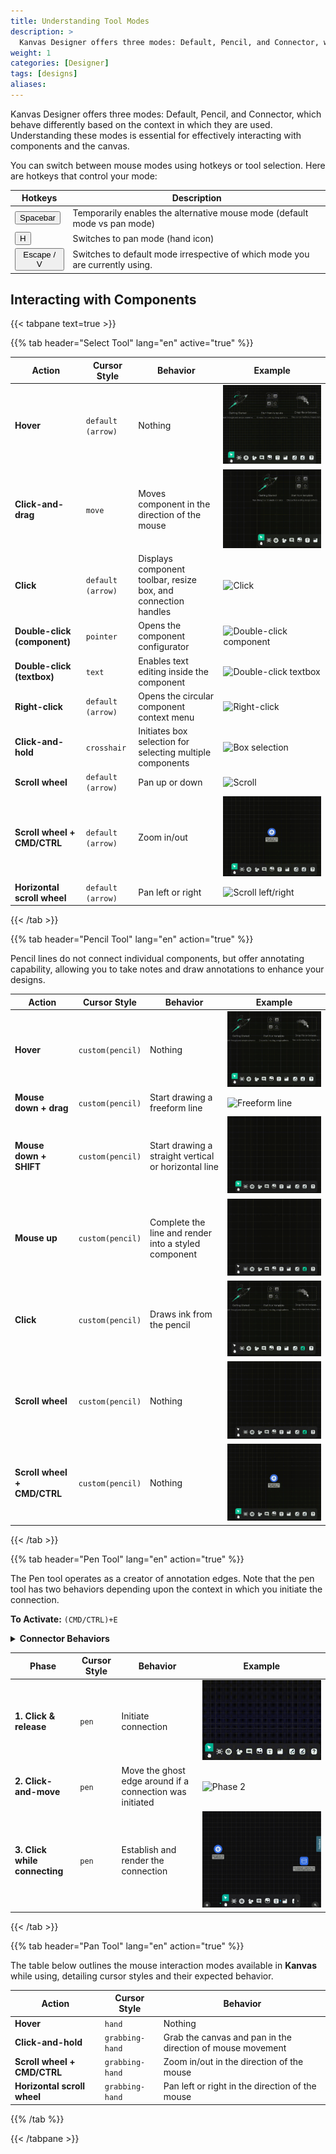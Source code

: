 ```yaml
---
title: Understanding Tool Modes
description: >
  Kanvas Designer offers three modes: Default, Pencil, and Connector, which behave differently based on the context in which they are used. Learn how to interact with components and the canvas in each mode.
weight: 1
categories: [Designer]
tags: [designs]
aliases:
---
```


<!-- set of custom keyboard button classes -->
<link rel="stylesheet" href="https://unpkg.com/keyboard-css@1.2.4/dist/css/main.min.css" />
Kanvas Designer offers three modes: Default, Pencil, and Connector, which behave differently based on the context in which they are used. Understanding these modes is essential for effectively interacting with components and the canvas.

You can switch between mouse modes using hotkeys or tool selection. Here are hotkeys that control your mode:

| Hotkeys                                                          | Description                                                                 |
|------------------------------------------------------------------|-----------------------------------------------------------------------------|
| <button class="kbc-button kbc-button-xs">Spacebar</button>       | Temporarily enables the alternative mouse mode (default mode vs pan mode)  |
| <button class="kbc-button kbc-button-xs">H</button>              | Switches to pan mode (hand icon)                                           |
| <button class="kbc-button kbc-button-xs">Escape / V</button>     | Switches to default mode irrespective of which mode you are currently using.|

## Interacting with Components

{{< tabpane text=true >}}

{{% tab header="Select Tool" lang="en" active="true" %}}

| Action                         | Cursor Style        | Behavior                                                                     | Example                                                                 |
|--------------------------------|---------------------|------------------------------------------------------------------------------|-------------------------------------------------------------------------|
| **Hover**                      | `default (arrow)`   | Nothing                                                                      | ![Click](./default.gif)                                                |
| **Click-and-drag**             | `move`              | Moves component in the direction of the mouse                                | ![Click and drag](./click_and_drag.gif)                                |
| **Click**                      | `default (arrow)`   | Displays component toolbar, resize box, and connection handles               | ![Click](./click.png)                                                  |
| **Double-click (component)**   | `pointer`           | Opens the component configurator                                             | ![Double-click component](./double_click.png)                          |
| **Double-click (textbox)**     | `text`              | Enables text editing inside the component                                    | ![Double-click textbox](./text-box-double-click.gif)                   |
| **Right-click**                | `default (arrow)`   | Opens the circular component context menu                                    | ![Right-click](./right_click.png)                                      |
| **Click-and-hold**             | `crosshair`         | Initiates box selection for selecting multiple components                    | ![Box selection](./select.gif)                                         |
| **Scroll wheel**               | `default (arrow)`   | Pan up or down                                                               | ![Scroll](./scroll_up_down.gif)                                        |
| **Scroll wheel + CMD/CTRL**    | `default (arrow)`   | Zoom in/out                                                                  | ![Zoom](./zoom_in_out.gif)                                             |
| **Horizontal scroll wheel**    | `default (arrow)`   | Pan left or right                                                            | ![Scroll left/right](./scroll_left_right.gif)                          |

{{< /tab >}}

{{% tab header="Pencil Tool" lang="en" action="true" %}}

Pencil lines do not connect individual components, but offer annotating capability, allowing you to take notes and draw annotations to enhance your designs.

| Action                      | Cursor Style        | Behavior                                              | Example                                                        |
|-----------------------------|---------------------|--------------------------------------------------------|----------------------------------------------------------------|
| **Hover**                   | `custom(pencil)`    | Nothing                                                | ![Pencil hover](./pencil_hover.gif)                            |
| **Mouse down + drag**       | `custom(pencil)`    | Start drawing a freeform line                          | ![Freeform line](./pencil.gif)                                 |
| **Mouse down + SHIFT**      | `custom(pencil)`    | Start drawing a straight vertical or horizontal line   | ![Straight line](./mouse_down_plus_shift.gif)                  |
| **Mouse up**                | `custom(pencil)`    | Complete the line and render into a styled component   | ![Mouse up](./mouse_up.gif)                                    |
| **Click**                   | `custom(pencil)`    | Draws ink from the pencil                              | ![Ink](./pencil_ink.gif)                                       |
| **Scroll wheel**            | `custom(pencil)`    | Nothing                                                | ![Mouse down](./mouse_down.gif)                                |
| **Scroll wheel + CMD/CTRL** | `custom(pencil)`    | Nothing                                                | ![Zoom](./zoom_in_out.gif)                                     |

<!-- *Developer notes:*
1. *In the future, the canvas moves with the pen/pencil as they near the edge of the viewport.*
2. *In the future, the scroll wheel will behave as it normally does in default mode.* -->

{{< /tab >}}

{{% tab header="Pen Tool" lang="en" action="true" %}}

The Pen tool operates as a creator of annotation edges. Note that the pen tool has two behaviors depending upon the context in which you initiate the connection.

**To Activate:** `(CMD/CTRL)+E`

<details>
<summary><strong>Connector Behaviors</strong></summary>

- **Component-connect Behavior**: When you click an empty spot on the canvas, and drag to another empty spot on the canvas, you get a joint (aka a terminal node) from which you can create new connections as well as new edge relationships.  
- **Canvas-connect Behavior**: When you click an empty spot on the canvas, and drag to an existing component, you get an annotation edge relationship.

</details>

| Phase                         | Cursor Style | Behavior                                                     | Example                                                         |
|------------------------------|--------------|--------------------------------------------------------------|-----------------------------------------------------------------|
| **1. Click & release**       | `pen`        | Initiate connection                                           | ![Phase 1](./click_release_ptm.gif)                            |
| **2. Click-and-move**        | `pen`        | Move the ghost edge around if a connection was initiated      | ![Phase 2](./click_move_ptm.gif)                               |
| **3. Click while connecting**| `pen`        | Establish and render the connection                           | ![Phase 3](./click_while_connecting_ptm.gif)                   |

<!--
*Developer notes:*
1. *In future, when the connector is released on an empty spot on the canvas, offer a component picker from which users can always choose a “Joint” component.*
2. *Rename PenTerminalNode to “**Joint**”, unless there’s something better to call it.*
-->

{{< /tab >}}

{{% tab header="Pan Tool" lang="en" action="true" %}}

The table below outlines the mouse interaction modes available in <strong>Kanvas</strong> while using, detailing cursor styles and their expected behavior.

| Action                      | Cursor Style        | Behavior                                                 |
|-----------------------------|---------------------|----------------------------------------------------------|
| **Hover**                   | `hand`              | Nothing                                                  |
| **Click-and-hold**          | `grabbing-hand`     | Grab the canvas and pan in the direction of mouse movement |
| **Scroll wheel + CMD/CTRL** | `grabbing-hand`     | Zoom in/out in the direction of the mouse                |
| **Horizontal scroll wheel** | `grabbing-hand`     | Pan left or right in the direction of the mouse          |

{{% /tab %}}

{{< /tabpane >}}
